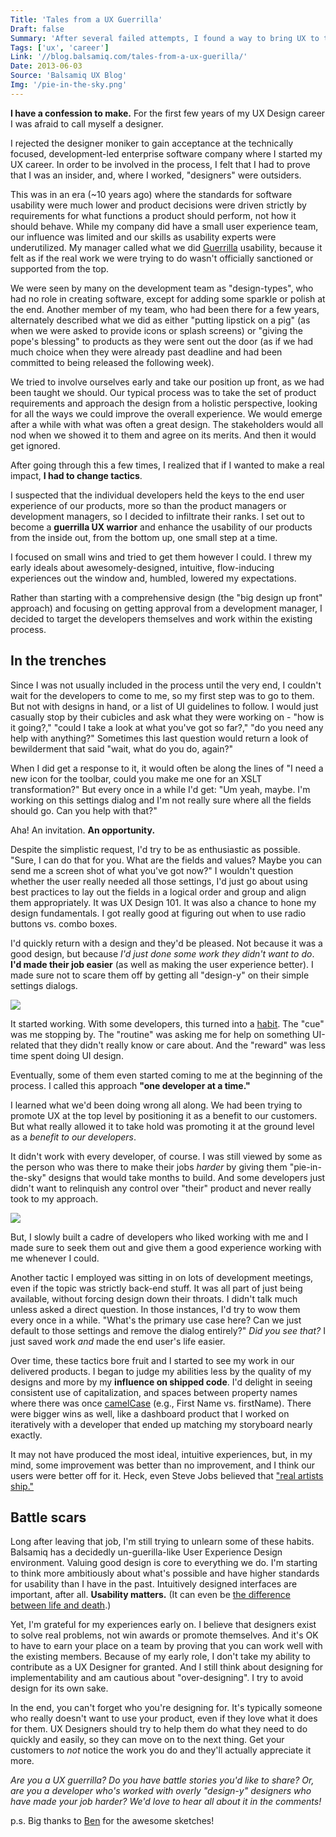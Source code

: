 ```yaml
---
Title: 'Tales from a UX Guerrilla'
Draft: false
Summary: 'After several failed attempts, I found a way to bring UX to the table on a development-led project team.'
Tags: ['ux', 'career']
Link: '//blog.balsamiq.com/tales-from-a-ux-guerilla/'
Date: 2013-06-03
Source: 'Balsamiq UX Blog'
Img: '/pie-in-the-sky.png'
---
```


**I have a confession to make.** For the first few years of my UX Design career I was afraid to call myself a designer.

I rejected the designer moniker to gain acceptance at the technically focused, development-led enterprise software company where I started my UX career. In order to be involved in the process, I felt that I had to prove that I was an insider, and, where I worked, "designers" were outsiders.

This was in an era (~10 years ago) where the standards for software usability were much lower and product decisions were driven strictly by requirements for what functions a product should perform, not how it should behave. While my company did have a small user experience team, our influence was limited and our skills as usability experts were underutilized. My manager called what we did [Guerrilla](https://en.wikipedia.org/wiki/Guerrilla) usability, because it felt as if the real work we were trying to do wasn't officially sanctioned or supported from the top.

We were seen by many on the development team as "design-types", who had no role in creating software, except for adding some sparkle or polish at the end. Another member of my team, who had been there for a few years, alternately described what we did as either "putting lipstick on a pig" (as when we were asked to provide icons or splash screens) or "giving the pope's blessing" to products as they were sent out the door (as if we had much choice when they were already past deadline and had been committed to being released the following week).

We tried to involve ourselves early and take our position up front, as we had been taught we should. Our typical process was to take the set of product requirements and approach the design from a holistic perspective, looking for all the ways we could improve the overall experience. We would emerge after a while with what was often a great design. The stakeholders would all nod when we showed it to them and agree on its merits. And then it would get ignored.

After going through this a few times, I realized that if I wanted to make a real impact, **I had to change tactics**.

I suspected that the individual developers held the keys to the end user experience of our products, more so than the product managers or development managers, so I decided to infiltrate their ranks. I set out to become a **guerrilla UX warrior** and enhance the usability of our products from the inside out, from the bottom up, one small step at a time.

I focused on small wins and tried to get them however I could. I threw my early ideals about awesomely-designed, intuitive, flow-inducing experiences out the window and, humbled, lowered my expectations.

Rather than starting with a comprehensive design (the "big design up front" approach) and focusing on getting approval from a development manager, I decided to target the developers themselves and work within the existing process.

## In the trenches

Since I was not usually included in the process until the very end, I couldn't wait for the developers to come to me, so my first step was to go to them. But not with designs in hand, or a list of UI guidelines to follow. I would just casually stop by their cubicles and ask what they were working on - "how is it going?," "could I take a look at what you've got so far?," "do you need any help with anything?" Sometimes this last question would return a look of bewilderment that said "wait, what do you do, again?"

When I did get a response to it, it would often be along the lines of "I need a new icon for the toolbar, could you make me one for an XSLT transformation?" But every once in a while I'd get: "Um yeah, maybe. I'm working on this settings dialog and I'm not really sure where all the fields should go. Can you help with that?"

Aha! An invitation. **An opportunity.**

Despite the simplistic request, I'd try to be as enthusiastic as possible. "Sure, I can do that for you. What are the fields and values? Maybe you can send me a screen shot of what you've got now?" I wouldn't question whether the user really needed all those settings, I'd just go about using best practices to lay out the fields in a logical order and group and align them appropriately. It was UX Design 101. It was also a chance to hone my design fundamentals. I got really good at figuring out when to use radio buttons vs. combo boxes.

I'd quickly return with a design and they'd be pleased. Not because it was a good design, but because _I'd just done some work they didn't want to do_. **I'd made their job easier** (as well as making the user experience better). I made sure not to scare them off by getting all "design-y" on their simple settings dialogs.

![](/habit.png)

It started working. With some developers, this turned into a [habit](https://charlesduhigg.com/the-power-of-habit/). The "cue" was me stopping by. The "routine" was asking me for help on something UI-related that they didn't really know or care about. And the "reward" was less time spent doing UI design.

Eventually, some of them even started coming to me at the beginning of the process. I called this approach **"one developer at a time."**

I learned what we'd been doing wrong all along. We had been trying to promote UX at the top level by positioning it as a benefit to our customers. But what really allowed it to take hold was promoting it at the ground level as a _benefit to our developers_.

It didn't work with every developer, of course. I was still viewed by some as the person who was there to make their jobs _harder_ by giving them "pie-in-the-sky" designs that would take months to build. And some developers just didn't want to relinquish any control over "their" product and never really took to my approach.

![](/pie-in-the-sky.png)

But, I slowly built a cadre of developers who liked working with me and I made sure to seek them out and give them a good experience working with me whenever I could.

Another tactic I employed was sitting in on lots of development meetings, even if the topic was strictly back-end stuff. It was all part of just being available, without forcing design down their throats. I didn't talk much unless asked a direct question. In those instances, I'd try to wow them every once in a while. "What's the primary use case here? Can we just default to those settings and remove the dialog entirely?" _Did you see that?_ I just saved work _and_ made the end user's life easier.

Over time, these tactics bore fruit and I started to see my work in our delivered products. I began to judge my abilities less by the quality of my designs and more by my **influence on shipped code**. I'd delight in seeing consistent use of capitalization, and spaces between property names where there was once [camelCase](https://en.wikipedia.org/wiki/CamelCase) (e.g., First Name vs. firstName). There were bigger wins as well, like a dashboard product that I worked on iteratively with a developer that ended up matching my storyboard nearly exactly.

It may not have produced the most ideal, intuitive experiences, but, in my mind, some improvement was better than no improvement, and I think our users were better off for it. Heck, even Steve Jobs believed that ["real artists ship."](https://dribbble.com/shots/286479-Real-Artists-Ship/attachments/10950)

## Battle scars

Long after leaving that job, I'm still trying to unlearn some of these habits. Balsamiq has a decidedly un-guerilla-like User Experience Design environment. Valuing good design is core to everything we do. I'm starting to think more ambitiously about what's possible and have higher standards for usability than I have in the past. Intuitively designed interfaces are important, after all. **Usability matters.** (It can even be [the difference between life and death](https://blog.powermapper.com/blog/post/Usability-Disasters.aspx).)

Yet, I'm grateful for my experiences early on. I believe that designers exist to solve real problems, not win awards or promote themselves. And it's OK to have to earn your place on a team by proving that you can work well with the existing members. Because of my early role, I don't take my ability to contribute as a UX Designer for granted. And I still think about designing for implementability and am cautious about "over-designing". I try to avoid design for its own sake.

In the end, you can't forget who you're designing for. It's typically someone who really doesn't want to use your product, even if they love what it does for them. UX Designers should try to help them do what they need to do quickly and easily, so they can move on to the next thing. Get your customers to _not_ notice the work you do and they'll actually appreciate it more.

_Are you a UX guerrilla? Do you have battle stories you'd like to share? Or, are you a developer who's worked with overly "design-y" designers who have made your job harder? We'd love to hear all about it in the comments!_

p.s. Big thanks to [Ben](https://bsn.design/) for the awesome sketches!

